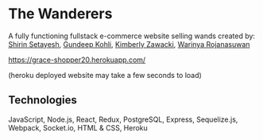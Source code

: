 # The Wanderers
A fully functioning fullstack e-commerce website selling wands created by:  
<a href = "https://github.com/ssetayesh">Shirin Setayesh</a>,
<a href = "https://github.com/grkohli">Gundeep Kohli</a>,
<a href = "https://github.com/imberlyzay">Kimberly Zawacki</a>,
<a href = "https://github.com/wariroja"/>Warinya Rojanasuwan</a>

https://grace-shopper20.herokuapp.com/

(heroku deployed website may take a few seconds to load)

## Technologies
JavaScript, Node.js, React, Redux, PostgreSQL, Express, Sequelize.js, Webpack, Socket.io, HTML & CSS, Heroku
